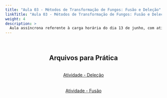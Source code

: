 ```yaml
---
title: "Aula 03 - Métodos de Transformação de Fungos: Fusão e Deleção"
linkTitle: "Aula 03 - Métodos de Transformação de Fungos: Fusão e Deleção"
weight: 4
description: >
  Aula assíncrona referente à carga horária do dia 13 de junho, com atividades práticas sobre métodos de transformação de Fungos: Fusão e Deleção
---
```


<br>
<div align="center">

<h2>Arquivos para Prática</h2>
<br>
<a href="https://github.com/desirrepetters/gstreinamentoeconsultoria/raw/master/userguide/content/pt-br/biologia_molecular/2023_01/sincronas/files/aula_assincrona_03_atividade_delecao.zip">Atividade - Deleção</a><br>
<br><br>
<a href="https://github.com/desirrepetters/gstreinamentoeconsultoria/raw/master/userguide/content/pt-br/biologia_molecular/2023_01/sincronas/files/aula_assincrona_03_atividade_fusao.zip">Atividade - Fusão</a><br>
<br><br>

</div>
